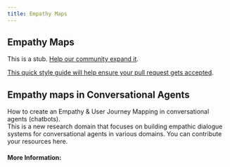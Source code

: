 ```yaml
---
title: Empathy Maps
---
```

## Empathy Maps

This is a stub. <a href='https://github.com/freecodecamp/guides/tree/master/src/pages/product-design/empathy-maps/index.md' target='_blank' rel='nofollow'>Help our community expand it</a>.

<a href='https://github.com/freecodecamp/guides/blob/master/README.md' target='_blank' rel='nofollow'>This quick style guide will help ensure your pull request gets accepted</a>.

<!-- The article goes here, in GitHub-flavored Markdown. Feel free to add YouTube videos, images, and CodePen/JSBin embeds  -->

## Empathy maps in Conversational Agents

How to create an Empathy & User Journey Mapping in conversational agents (chatbots).  
This is a new research domain that focuses on building empathic dialogue systems for conversational agents in various domains.
You can contribute your resources here.

#### More Information:
<!-- Please add any articles you think might be helpful to read before writing the article -->


